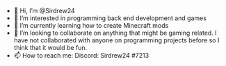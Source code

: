 - 👋 Hi, I’m @Sirdrew24
- 👀 I’m interested in programming back end development and games
- 🌱 I’m currently learning how to create Minecraft mods
- 💞️ I’m looking to collaborate on anything that might be gaming related. I have not collaborated with anyone on programming projects before so I think that it would be fun.
- 📫 How to reach me: Discord: Sirdrew24 #7213  

<!---
Sirdrew24/Sirdrew24 is a ✨ special ✨ repository because its `README.md` (this file) appears on your GitHub profile.
You can click the Preview link to take a look at your changes.
--->
